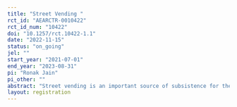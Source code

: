 ```yaml
---
title: "Street Vending "
rct_id: "AEARCTR-0010422"
rct_id_num: "10422"
doi: "10.1257/rct.10422-1.1"
date: "2022-11-15"
status: "on_going"
jel: ""
start_year: "2021-07-01"
end_year: "2023-08-31"
pi: "Ronak Jain"
pi_other: ""
abstract: "Street vending is an important source of subsistence for the urban poor in developing countries. This study seeks to understand buyer and seller behavior in this market. Specifically, the study examines vendors’ business strategies and how these relate to their beliefs about buyers."
layout: registration
---
```


